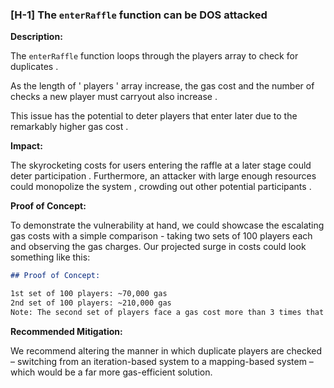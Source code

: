 ### [H-1] The `enterRaffle` function can be DOS attacked

**Description:** 

The `enterRaffle` function loops through the players array to check for duplicates . 

As the length of ' players ' array increase, the gas cost and the number of checks a new player must carryout also increase .

This issue has the potential to deter players that enter later due to the remarkably higher gas cost .



**Impact:** 

The skyrocketing costs for users  entering the raffle at a later stage could deter participation . Furthermore, an attacker with large enough resources could monopolize the system , crowding out other potential participants .



**Proof of Concept:**

To demonstrate the vulnerability at hand, we could showcase the escalating gas costs with a simple comparison - taking two sets of 100 players each and observing the gas charges. Our projected surge in costs could look something like this:

```markdown
## Proof of Concept:

1st set of 100 players: ~70,000 gas
2nd set of 100 players: ~210,000 gas
Note: The second set of players face a gas cost more than 3 times that of the initial set.
```



**Recommended Mitigation:** 

We recommend altering the manner in which duplicate players are checked – switching from an iteration-based system to a mapping-based system – which would be a far more gas-efficient solution.